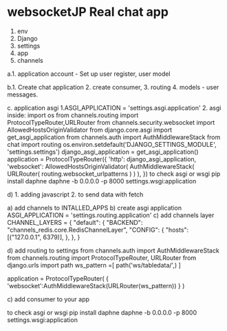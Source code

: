 # websocketJP Real chat app
 
1. env 
2. Django
3. settings
4. app
5. channels

a.1. application account - Set up user register, user model

b.1. Create chat application
    2. create consumer,
    3. routing 
    4. models -  user messages.

c. application asgi
    1.ASGI_APPLICATION = 'settings.asgi.application'
    2. asgi inside:
            import os
            from channels.routing import ProtocolTypeRouter,URLRouter
            from channels.security.websocket import AllowedHostsOriginValidator
            from django.core.asgi import get_asgi_application
            from channels.auth import AuthMiddlewareStack
            from chat import routing
            os.environ.setdefault('DJANGO_SETTINGS_MODULE', 'settings.settings')
            django_asgi_application = get_asgi_application()
            application = ProtocolTypeRouter({
                'http': django_asgi_application,
                'websocket': AllowedHostsOriginValidator(
                    AuthMiddlewareStack(
                        URLRouter(
                            routing.websocket_urlpatterns
                        )
                    )
                ),
            })
            to check asgi or wsgi
            pip install daphne
            daphne -b 0.0.0.0 -p 8000 settings.wsgi:application


d) 1. adding javascript 
    2. to send data with fetch 

a) add channels to INTALLED_APPS
b) create asgi application ASGI_APPLICATION = 'settings.routing.application'
c) add channels layer 
CHANNEL_LAYERS = {
    "default": {
        "BACKEND": "channels_redis.core.RedisChannelLayer",
        "CONFIG": {
            "hosts": [("127.0.0.1", 6379)],
        },
    },
}

d) add routing to settings
from channels.auth import AuthMiddlewareStack
from channels.routing import ProtocolTypeRouter, URLRouter
from django.urls import path
ws_pattern =[
    path('ws/tabledata/',)
]

application = ProtocolTypeRouter(
    {
        'websocket':AuthMiddlewareStack(URLRouter(ws_pattern))
    }
)

c) add consumer to your app



to check asgi or wsgi
pip install daphne
daphne -b 0.0.0.0 -p 8000 settings.wsgi:application